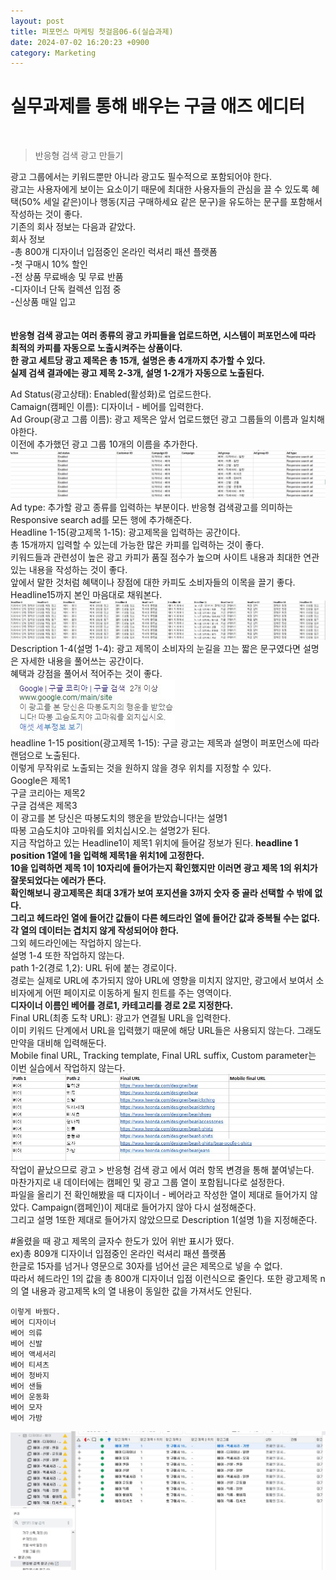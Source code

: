 ```yaml
---
layout: post
title: 퍼포먼스 마케팅 첫걸음06-6(실습과제)
date: 2024-07-02 16:20:23 +0900
category: Marketing
---
```

# 실무과제를 통해 배우는 구글 애즈 에디터      
<br>  

> 반응형 검색 광고 만들기  

광고 그룹에서는 키워드뿐만 아니라 광고도 필수적으로 포함되어야 한다.  
광고는 사용자에게 보이는 요소이기 때문에 최대한 사용자들의 관심을 끌 수 있도록 혜택(50% 세일 같은)이나 행동(지금 구매하세요 같은 문구)을 유도하는 문구를 포함해서 작성하는 것이 좋다.  
기존의 회사 정보는 다음과 같았다.  
회사 정보  
-총 800개 디자이너 입점중인 온라인 럭셔리 패션 플랫폼  
-첫 구매시 10% 할인  
-전 상품 무료배송 및 무료 반품  
-디자이너 단독 컬렉션 입점 중  
-신상품 매일 입고  
<br>  
**반응형 검색 광고는 여러 종류의 광고 카피들을 업로드하면, 시스템이 퍼포먼스에 따라 최적의 카피를 자동으로 노출시켜주는 상품이다.**  
**한 광고 세트당 광고 제목은 총 15개, 설명은 총 4개까지 추가할 수 있다.**  
**실제 검색 결과에는 광고 제목 2-3개, 설명 1-2개가 자동으로 노출된다.**  

Ad Status(광고상태): Enabled(활성화)로 업로드한다.  
Camaign(캠페인 이름): 디자이너 - 베어를 입력한다.  
Ad Group(광고 그룹 이름): 광고 제목은 앞서 업로드했던 광고 그룹들의 이름과 일치해야한다.  
이전에 추가했던 광고 그룹 10개의 이름을 추가한다.  
![반응형 광고 그룹 추가 내용](https://github.com/shina1221/shina1221.github.io/blob/2c9099a03aa6f7f00ceb215887a17adf4004fbca/_posts/%EB%8F%84%EC%84%9C/%EB%A7%88%EC%BC%80%ED%8C%85/img/%EB%B0%98%EC%9D%91%ED%98%95%20%EA%B4%91%EA%B3%A0%20%EA%B7%B8%EB%A3%B9%20%EC%B6%94%EA%B0%80%20%EB%82%B4%EC%9A%A9.JPG)  
Ad type: 추가할 광고 종류를 입력하는 부분이다. 반응형 검색광고를 의미하는 Responsive search ad를 모든 행에 추가해준다.  
Headline 1-15(광고제목 1-15): 광고제목을 입력하는 공간이다.  
총 15개까지 입력할 수 있는데 가능한 많은 카피를 입력하는 것이 좋다.  
키워드들과 관련성이 높은 광고 카피가 품질 점수가 높으며 사이트 내용과 최대한 연관 있는 내용을 작성하는 것이 좋다.  
앞에서 말한 것처럼 혜택이나 장점에 대한 카피도 소비자들의 이목을 끌기 좋다.  
Headline15까지 본인 마음대로 채워본다.  
![헤드라인 채우기](https://github.com/shina1221/shina1221.github.io/blob/cedf765ac75156337e7d8ff09ec24f5c375136c3/_posts/%EB%8F%84%EC%84%9C/%EB%A7%88%EC%BC%80%ED%8C%85/img/%ED%97%A4%EB%93%9C%EB%9D%BC%EC%9D%B8%20%EC%B1%84%EC%9A%B0%EA%B8%B0.JPG)  
Description 1-4(설명 1-4): 광고 제목이 소비자의 눈길을 끄는 짧은 문구였다면 설명은 자세한 내용을 풀어쓰는 공간이다.  
혜택과 강점을 풀어서 적어주는 것이 좋다.  
![헤드라인 설명](https://github.com/shina1221/shina1221.github.io/blob/f8ec9fb22122942c51331d1279091d49d4e5f3a3/_posts/%EB%8F%84%EC%84%9C/%EB%A7%88%EC%BC%80%ED%8C%85/img/%ED%97%A4%EB%93%9C%EB%9D%BC%EC%9D%B8%20%EC%84%A4%EB%AA%85.JPG)  
headline 1-15 position(광고제목 1-15): 구글 광고는 제목과 설명이 퍼포먼스에 따라 랜덤으로 노출된다.  
이렇게 무작위로 노출되는 것을 원하지 않을 경우 위치를 지정할 수 있다.  
Google은 제목1  
구글 코리아는 제목2  
구글 검색은 제목3  
이 광고를 본 당신은 따봉도치의 행운을 받았습니다!는 설명1  
따봉 고슴도치야 고마워를 외치십시오.는 설명2가 된다.  
지금 작업하고 있는 Headline1이 제목1 위치에 들어갈 정보가 된다.  **headline 1 position 1열에 1을 입력해 제목1을 위치1에 고정한다.**  
**10을 입력하면 제목 1이 10자리에 들어가는지 확인했지만 이러면 광고 제목 1의 위치가 잘못되었다는 에러가 뜬다.**  
**확인해보니 광고제목은 최대 3개가 보여 포지션을 3까지 숫자 중 골라 선택할 수 밖에 없다.**  
**그리고 헤드라인 열에 들어간 값들이 다른 헤드라인 열에 들어간 값과 중복될 수는 없다. 각 열의 데이터는 겹치지 않게 작성되어야 한다.**  
그외 헤드라인에는 작업하지 않는다.  
설명 1-4 또한 작업하지 않는다.  
path 1-2(경로 1,2): URL 뒤에 붙는 경로이다.  
경로는 실제로 URL에 추가되지 않아 URL에 영향을 미치지 않지만, 광고에서 보여서 소비자에게 어떤 페이지로 이동하게 될지 힌트를 주는 영역이다.  
**디자이너 이름인 베어를 경로1, 카테고리를 경로 2로 지정한다.**  
Final URL(최종 도착 URL): 광고가 연결될 URL을 입력한다.  
이미 키워드 단계에서 URL을 입력했기 때문에 해당 URL들은 사용되지 않는다.
그래도 만약을 대비해 입력해둔다.  
Mobile final URL, Tracking template, Final URL suffix, Custom parameter는 이번 실습에서 작업하지 않는다.  
![반응형 광고 만들기 경로](https://github.com/shina1221/shina1221.github.io/blob/f4222cc3119f8c8bafb46698e659440ee6632d4c/_posts/%EB%8F%84%EC%84%9C/%EB%A7%88%EC%BC%80%ED%8C%85/img/%EB%B0%98%EC%9D%91%ED%98%95%20%EA%B4%91%EA%B3%A0%20%EB%A7%8C%EB%93%A4%EA%B8%B0%20%EA%B2%BD%EB%A1%9C.JPG)  
작업이 끝났으므로 광고 > 반응형 검색 광고 에서 여러 항목 변경을 통해 붙여넣는다.  
마찬가지로 내 데이터에는 캠페인 및 광고 그룹 열이 포함됩니다로 설정한다.  
파일을 올리기 전 확인해봤을 때 디자이너 - 베어라고 작성한 열이 제대로 들어가지 않았다. Campaign(캠페인)이 제대로 들어가지 않아 다시 설정해준다.  
그리고 설명 1또한 제대로 들어가지 않았으므로 Description 1(설명 1)을 지정해준다.  

#올렸을 때 광고 제목의 글자수 한도가 있어 위반 표시가 떴다.  
ex)총 809개 디자이너 입점중인 온라인 럭셔리 패션 플랫폼  
한글로 15자를 넘거나 영문으로 30자를 넘어선 글은 제목으로 넣을 수 없다.  
따라서 헤드라인 1의 값을 총 800개 디자이너 입점 이런식으로 줄인다. 
또한 광고제목 n의 열 내용과 광고제목 k의 열 내용이 동일한 값을 가져서도 안된다.  
```
이렇게 바꿨다.
베어 디자이너
베어 의류
베어 신발
베어 액세서리
베어 티셔츠
베어 청바지
베어 샌들
베어 운동화
베어 모자
베어 가방
```  
![반응형 검색 광고 추가](https://github.com/shina1221/shina1221.github.io/blob/2462849039a758b71b64e8d5df905d3855f0c63a/_posts/%EB%8F%84%EC%84%9C/%EB%A7%88%EC%BC%80%ED%8C%85/img/%EB%B0%98%EC%9D%91%ED%98%95%20%EA%B2%80%EC%83%89%20%EA%B4%91%EA%B3%A0%20%EC%B6%94%EA%B0%80.JPG)






